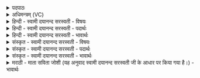 <details><summary>पदपाठः</summary>

आ॒च्छदित्या॒ऽछत्। छन्दः॑। प्र॒च्छदिति॑ प्र॒ऽछत्। छन्दः॑। सं॒यदिति॑ स॒म्ऽयत्। छन्दः॑। वि॒यदिति॑ वि॒ऽयत्। छन्दः॑। बृ॒हत्। छन्दः॑। र॒थ॒न्त॒रमिति॑ रथम्ऽत॒रम्। छन्दः॑। नि॒का॒य इति॑ निऽका॒यः। छन्दः॑। वि॒व॒ध इति॑ विऽव॒धः। छन्दः॑। गिरः॑। छन्दः॑। भ्रजः॑। छन्दः॑। स॒ꣳऽस्तुबि॒ति॑ स॒म्ऽस्तुप्। छन्दः॑। अ॒नु॒ष्टुप्। अ॒नु॒स्तुबित्य॑नु॒ऽस्तुप्। छन्दः॑। एवः॑। छन्दः॑। वरि॑वः। छन्दः॑। वयः॑। छन्दः॑। व॒य॒स्कृत्। व॒यः॒कृदिति॑ वयः॒ऽकृत्। छन्दः॑। विष्प॑र्द्धाः॒। विस्प॑र्द्धा॒ इति॒ विऽस्प॑र्द्धाः। छन्दः॑। वि॒शा॒लमिति॑ विऽशा॒लम्। छन्दः॑। छ॒दिः। छन्दः॑। दू॒रो॒ह॒णमिति॑ दुःऽरो॒ह॒णम्। छन्दः॑। त॒न्द्रम्। छन्दः॑। अ॒ङ्का॒ङ्कमित्य॑ङ्कऽअ॒ङ्कम्। छन्दः॑। ५।
</details>

<details><summary>अधिमन्त्रम् (VC)</summary>

- विद्वांसो देवता
- परमेष्ठी ऋषिः
- निचृदभिकृतिः
- ऋषभः
</details>

<details><summary>हिन्दी - स्वामी दयानन्द सरस्वती - विषयः</summary>

मनुष्यों को चाहिये कि प्रयत्न के साथ स्वतन्त्रता बढ़ावें, यह विषय अगले मन्त्र में कहा है ॥
</details>

<details><summary>हिन्दी - स्वामी दयानन्द सरस्वती - पदार्थः</summary>

पदार्थान्वयभाषाः -  मनुष्यों को चाहिये कि (आच्छत्) अच्छे प्रकार पापों की निवृत्ति करने हारा कर्म (छन्दः) प्रकाश (प्रच्छत्) प्रयत्न से दुष्ट स्वभाव को दूर करनेवाला कर्म (छन्दः) उत्साह (संयत्) संयम (छन्दः) बल (वियत्) विविध यत्न का साधक (छन्दः) धैर्य्य (बृहत्) बहुत वृद्धि (छन्दः) स्वतन्त्रता (रथन्तरम्) समुद्ररूप संसार से पार करनेवाला पदार्थ (छन्दः) स्वीकार (निकायः) संयोग का हेतु वायु (छन्दः) स्वीकार (विवधः) विशेष करके पदार्थों के रहने का स्थान अन्तरिक्ष (छन्दः) प्रकाशरूप (गिरः) भोगने योग्य अन्न (छन्दः) ग्रहण (भ्रजः) प्रकाशरूप अग्नि (छन्दः) ले लेना (संस्तुप्) अच्छे प्रकार शब्दार्थ सम्बन्धों को जनाने हारी वाणी (छन्दः) आनन्दकारक (अनुष्टुप्) सुनने के पीछे शास्त्रों को जानने हारी मन की क्रिया (छन्दः) उपदेश (एवः) प्राप्ति (छन्दः) प्रयत्न (वरिवः) विद्वानों की सेवा (छन्दः) स्वीकार (वयः) जीवन (छन्दः) स्वाधीनता (वयस्कृत्) अवस्थावर्द्धक जीवन के साधन (छन्दः) ग्रहण (विष्पर्द्धाः) विशेष करके जिससे ईर्ष्या करे वह (छन्दः) प्रकाश (विशालम्) विस्तीर्ण कर्म (छन्दः) ग्रहण करना (छदिः) विघ्नों का हटाना (छन्दः) सुखों को पहुँचानेवाला (दूरोहणम्) दुःख से चढ़ने योग्य (छन्दः) बल (तन्द्रम्) स्वतन्त्रता करना (छन्दः) प्रकाश और (अङ्काङ्कम्) गणितविद्या का (छन्दः) सम्यक् स्थापन करना स्वीकार और प्रचार के लिये प्रयत्न करें ॥५ ॥
</details>

<details><summary>हिन्दी - स्वामी दयानन्द सरस्वती - भावार्थः</summary>

भावार्थभाषाः -  मनुष्यों को चाहिये कि पुरुषार्थ करने से पराधीनता छुड़ा के स्वाधीनता का निरन्तर स्वीकार करें ॥५ ॥
</details>

<details><summary>संस्कृत - स्वामी दयानन्द सरस्वती - विषयः</summary>

अथ मनुष्यैः प्रयत्नेन स्वातन्त्र्यं विधेयमित्याह ॥
</details>

<details><summary>संस्कृत - स्वामी दयानन्द सरस्वती - पदार्थः</summary>

पदार्थान्वयभाषाः -  मनुष्यैराच्छच्छन्दः प्रच्छच्छन्दः संयच्छन्दो वियच्छन्दो बृहच्छन्दो रथन्तरं छन्दो निकायश्छन्दो विवधश्छन्दो गिरश्छन्दो भ्रजश्छन्दः संस्तुप्छन्दोऽनुष्टुप् छन्दः एवश्छन्दो वरिवश्छन्दो वयश्छन्दो वयस्कृच्छन्दो विष्पर्द्धाश्छन्दो विशालं छन्दश्छदिश्छन्दो दूरोहणं छन्दस्तन्द्रं छन्दोऽङ्काङ्कं छन्दः स्वीकृत्य प्रचार्य प्रयतितव्यम् ॥५ ॥
</details>

<details><summary>संस्कृत - स्वामी दयानन्द सरस्वती - भावार्थः</summary>

भावार्थभाषाः -  मनुष्यैः पुरुषार्थेन पारतन्त्र्यहानिः स्वातन्त्र्यस्वीकरणं सततं विधेयम् ॥५ ॥
</details>

<details><summary>मराठी - माता सविता जोशी (यह अनुवाद स्वामी दयानन्द सरस्वती जी के आधार पर किया गया है।) - भावार्थः</summary>

भावार्थभाषाः -  माणसांनी पुरुषार्थ करून पारतंत्र्य नष्ट करावे व स्वातंत्र्याचा सतत स्वीकार करावा.
</details>